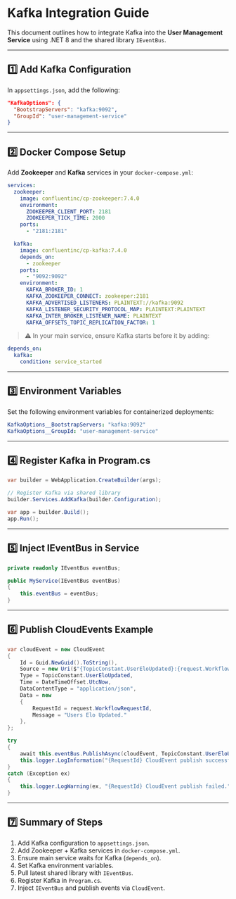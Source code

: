 # Kafka Integration Guide

This document outlines how to integrate Kafka into the **User Management Service** using .NET 8 and the shared library `IEventBus`.

---

## 1️⃣ Add Kafka Configuration

In `appsettings.json`, add the following:

```json
"KafkaOptions": {
  "BootstrapServers": "kafka:9092",
  "GroupId": "user-management-service"
}
```

---

## 2️⃣ Docker Compose Setup

Add **Zookeeper** and **Kafka** services in your `docker-compose.yml`:

```yaml
services:
  zookeeper:
    image: confluentinc/cp-zookeeper:7.4.0
    environment:
      ZOOKEEPER_CLIENT_PORT: 2181
      ZOOKEEPER_TICK_TIME: 2000
    ports:
      - "2181:2181"

  kafka:
    image: confluentinc/cp-kafka:7.4.0
    depends_on:
      - zookeeper
    ports:
      - "9092:9092"
    environment:
      KAFKA_BROKER_ID: 1
      KAFKA_ZOOKEEPER_CONNECT: zookeeper:2181
      KAFKA_ADVERTISED_LISTENERS: PLAINTEXT://kafka:9092
      KAFKA_LISTENER_SECURITY_PROTOCOL_MAP: PLAINTEXT:PLAINTEXT
      KAFKA_INTER_BROKER_LISTENER_NAME: PLAINTEXT
      KAFKA_OFFSETS_TOPIC_REPLICATION_FACTOR: 1
```

> ⚠️ In your main service, ensure Kafka starts before it by adding:

```yaml
depends_on:
  kafka:
    condition: service_started
```

---

## 3️⃣ Environment Variables

Set the following environment variables for containerized deployments:

```yaml
KafkaOptions__BootstrapServers: "kafka:9092"
KafkaOptions__GroupId: "user-management-service"
```

---

## 4️⃣ Register Kafka in Program.cs

```csharp
var builder = WebApplication.CreateBuilder(args);

// Register Kafka via shared library
builder.Services.AddKafka(builder.Configuration);

var app = builder.Build();
app.Run();
```

---

## 5️⃣ Inject IEventBus in Service

```csharp
private readonly IEventBus eventBus;

public MyService(IEventBus eventBus)
{
    this.eventBus = eventBus;
}
```

---

## 6️⃣ Publish CloudEvents Example

```csharp
var cloudEvent = new CloudEvent
{
    Id = Guid.NewGuid().ToString(),
    Source = new Uri($"{TopicConstant.UserEloUpdated}:{request.WorkflowRequestId}"),
    Type = TopicConstant.UserEloUpdated,
    Time = DateTimeOffset.UtcNow,
    DataContentType = "application/json",
    Data = new
    {
        RequestId = request.WorkflowRequestId,
        Message = "Users Elo Updated."
    },
};

try
{
    await this.eventBus.PublishAsync(cloudEvent, TopicConstant.UserEloUpdated);
    this.logger.LogInformation("{RequestId} CloudEvent publish successful.", request.WorkflowRequestId);
}
catch (Exception ex)
{
    this.logger.LogWarning(ex, "{RequestId} CloudEvent publish failed.", request.WorkflowRequestId);
}
```

---

## 7️⃣ Summary of Steps

1. Add Kafka configuration to `appsettings.json`.
2. Add Zookeeper + Kafka services in `docker-compose.yml`.
3. Ensure main service waits for Kafka (`depends_on`).
4. Set Kafka environment variables.
5. Pull latest shared library with `IEventBus`.
6. Register Kafka in `Program.cs`.
7. Inject `IEventBus` and publish events via `CloudEvent`.
